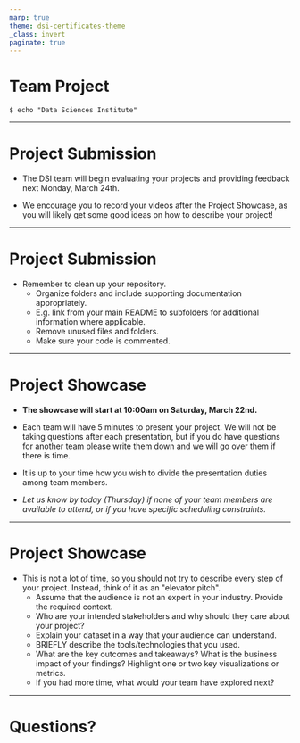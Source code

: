 ```yaml
---
marp: true
theme: dsi-certificates-theme
_class: invert
paginate: true
---
```


# Team Project

```
$ echo "Data Sciences Institute"
```

---

# Project Submission

* The DSI team will begin evaluating your projects and providing feedback next Monday, March 24th.

* We encourage you to record your videos after the Project Showcase, as you will likely get some good ideas on how to describe your project!

---

# Project Submission

* Remember to clean up your repository.
    * Organize folders and include supporting documentation appropriately.
    * E.g. link from your main README to subfolders for additional information where applicable.
    * Remove unused files and folders.
    * Make sure your code is commented.

---

# Project Showcase

* **The showcase will start at 10:00am on Saturday, March 22nd.**

* Each team will have 5 minutes to present your project. We will not be taking questions after each presentation, but if you do have questions for another team please write them down and we will go over them if there is time.

* It is up to your time how you wish to divide the presentation duties among team members.

* _Let us know by today (Thursday) if none of your team members are available to attend, or if you have specific scheduling constraints._

---

# Project Showcase

* This is not a lot of time, so you should not try to describe every step of your project. Instead, think of it as an "elevator pitch".
    * Assume that the audience is not an expert in your industry. Provide the required context.
    * Who are your intended stakeholders and why should they care about your project?
    * Explain your dataset in a way that your audience can understand.
    * BRIEFLY describe the tools/technologies that you used.
    * What are the key outcomes and takeaways? What is the business impact of your findings? Highlight one or two key visualizations or metrics.
    * If you had more time, what would your team have explored next?

---

# Questions?